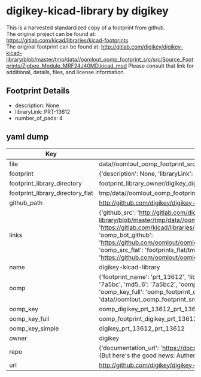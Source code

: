 # digikey-kicad-library by digikey  
This is a harvested standardized copy of a footprint from github.  
The original project can be found at:  
https://gitlab.com/kicad/libraries/kicad-footprints  
The original footprint can be found at:
http://gitlab.com/digikey/digikey-kicad-library/blob/master/tmp/data//oomlout_oomp_footprint_src/src/Source_Footprints/Zigbee_Module_MRF24J40MD.kicad_mod
Please consult that link for additional, details, files, and license information.  
## Footprint Details
* description: None  
* libraryLink: PRT-13612  
* number_of_pads: 4  
## yaml dump  
| Key | Value |  
| --- | --- |  
| file | data//oomlout_oomp_footprint_src/digikey-kicad-library/src/Source_Footprints/PRT-13612.kicad_mod |  
| footprint | {'description': None, 'libraryLink': 'PRT-13612', 'number_of_pads': 4} |  
| footprint_library_directory | footprint_library_owner/digikey_digikey-kicad-library |  
| footprint_library_directory_flat | tmp/data//oomlout_oomp_footprint_src/footprints_flat/digikey_prt_13612_prt_13612/working |  
| github_path | http://github.com/digikey/digikey-kicad-library/blob/master/tmp/data//oomlout_oomp_footprint_src/src/Source_Footprints/PRT-13612.kicad_mod |  
| links | {'github_src': 'http://gitlab.com/digikey/digikey-kicad-library/blob/master/tmp/data//oomlout_oomp_footprint_src/src/Source_Footprints/Zigbee_Module_MRF24J40MD.kicad_mod', 'github_src_repo': 'https://gitlab.com/kicad/libraries/kicad-footprints', 'oomp_bot': 'tmp/data//oomlout_oomp_footprint_src/footprints/digikey_prt_13612_prt_13612/working', 'oomp_bot_github': 'https://github.com/oomlout/oomlout_oomp_footprint_bot/tree/main/tmp/data//oomlout_oomp_footprint_src/footprints/digikey_prt_13612_prt_13612/working', 'oomp_src_flat': 'footprints_flat/tmp/data//oomlout_oomp_footprint_src/footprints_flat/digikey_prt_13612_prt_13612/working', 'oomp_src_flat_github': 'https://github.com/oomlout/oomlout_oomp_footprint_src/tree/main/tmp/data//oomlout_oomp_footprint_src/footprints_flat/digikey_prt_13612_prt_13612/working'} |  
| name | digikey-kicad-library |  
| oomp | {'footprint_name': 'prt_13612', 'library_name': 'prt_13612_kicad_mod', 'md5': '7a5bc21aaafe1f0b505a7b4835991f69', 'md5_10': '7a5bc21aaa', 'md5_5': '7a5bc', 'md5_6': '7a5bc2', 'oomp_key': 'oomp_digikey_prt_13612_prt_13612', 'oomp_key_extra': 'oomp_footprint_digikey_prt_13612_prt_13612', 'oomp_key_full': 'oomp_footprint_digikey_prt_13612_prt_13612_7a5bc2', 'oomp_key_simple': 'digikey_prt_13612_prt_13612', 'original_filename': 'data//oomlout_oomp_footprint_src/digikey-kicad-library/src/Source_Footprints/PRT-13612.kicad_mod', 'owner_name': 'digikey'} |  
| oomp_key | oomp_digikey_prt_13612_prt_13612 |  
| oomp_key_full | oomp_footprint_digikey_prt_13612_prt_13612 |  
| oomp_key_simple | digikey_prt_13612_prt_13612 |  
| owner | digikey |  
| repo | {'documentation_url': 'https://docs.github.com/rest/overview/resources-in-the-rest-api#rate-limiting', 'message': "API rate limit exceeded for 84.66.142.224. (But here's the good news: Authenticated requests get a higher rate limit. Check out the documentation for more details.)"} |  
| url | http://github.com/digikey/digikey-kicad-library |  

